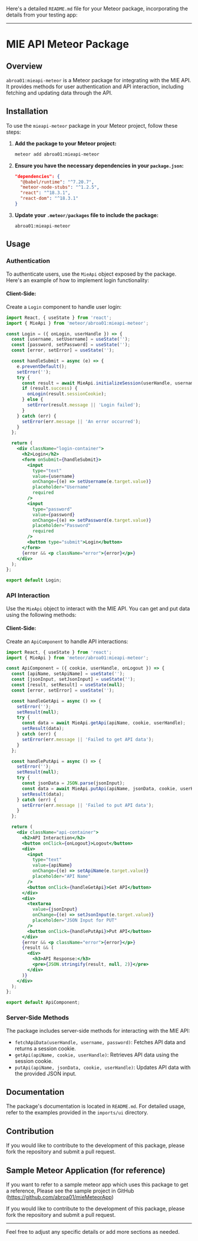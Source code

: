 Here's a detailed `README.md` file for your Meteor package, incorporating the details from your testing app:

---

# MIE API Meteor Package

## Overview

`abroa01:mieapi-meteor` is a Meteor package for integrating with the MIE API. It provides methods for user authentication and API interaction, including fetching and updating data through the API.

## Installation

To use the `mieapi-meteor` package in your Meteor project, follow these steps:

1. **Add the package to your Meteor project:**

   ```sh
   meteor add abroa01:mieapi-meteor
   ```

2. **Ensure you have the necessary dependencies in your `package.json`:**

   ```json
   "dependencies": {
     "@babel/runtime": "^7.20.7",
     "meteor-node-stubs": "^1.2.5",
     "react": "^18.3.1",
     "react-dom": "^18.3.1"
   }
   ```

3. **Update your `.meteor/packages` file to include the package:**

   ```plaintext
   abroa01:mieapi-meteor
   ```

## Usage

### Authentication

To authenticate users, use the `MieApi` object exposed by the package. Here's an example of how to implement login functionality:

#### **Client-Side:**

Create a `Login` component to handle user login:

```jsx
import React, { useState } from 'react';
import { MieApi } from 'meteor/abroa01:mieapi-meteor';

const Login = ({ onLogin, userHandle }) => {
  const [username, setUsername] = useState('');
  const [password, setPassword] = useState('');
  const [error, setError] = useState('');

  const handleSubmit = async (e) => {
    e.preventDefault();
    setError('');
    try {
      const result = await MieApi.initializeSession(userHandle, username, password);
      if (result.success) {
        onLogin(result.sessionCookie);
      } else {
        setError(result.message || 'Login failed');
      }
    } catch (err) {
      setError(err.message || 'An error occurred');
    }
  };

  return (
    <div className="login-container">
      <h2>Login</h2>
      <form onSubmit={handleSubmit}>
        <input
          type="text"
          value={username}
          onChange={(e) => setUsername(e.target.value)}
          placeholder="Username"
          required
        />
        <input
          type="password"
          value={password}
          onChange={(e) => setPassword(e.target.value)}
          placeholder="Password"
          required
        />
        <button type="submit">Login</button>
      </form>
      {error && <p className="error">{error}</p>}
    </div>
  );
};

export default Login;
```

### API Interaction

Use the `MieApi` object to interact with the MIE API. You can get and put data using the following methods:

#### **Client-Side:**

Create an `ApiComponent` to handle API interactions:

```jsx
import React, { useState } from 'react';
import { MieApi } from 'meteor/abroa01:mieapi-meteor';

const ApiComponent = ({ cookie, userHandle, onLogout }) => {
  const [apiName, setApiName] = useState('');
  const [jsonInput, setJsonInput] = useState('');
  const [result, setResult] = useState(null);
  const [error, setError] = useState('');

  const handleGetApi = async () => {
    setError('');
    setResult(null);
    try {
      const data = await MieApi.getApi(apiName, cookie, userHandle);
      setResult(data);
    } catch (err) {
      setError(err.message || 'Failed to get API data');
    }
  };

  const handlePutApi = async () => {
    setError('');
    setResult(null);
    try {
      const jsonData = JSON.parse(jsonInput);
      const data = await MieApi.putApi(apiName, jsonData, cookie, userHandle);
      setResult(data);
    } catch (err) {
      setError(err.message || 'Failed to put API data');
    }
  };

  return (
    <div className="api-container">
      <h2>API Interaction</h2>
      <button onClick={onLogout}>Logout</button>
      <div>
        <input
          type="text"
          value={apiName}
          onChange={(e) => setApiName(e.target.value)}
          placeholder="API Name"
        />
        <button onClick={handleGetApi}>Get API</button>
      </div>
      <div>
        <textarea
          value={jsonInput}
          onChange={(e) => setJsonInput(e.target.value)}
          placeholder="JSON Input for PUT"
        />
        <button onClick={handlePutApi}>Put API</button>
      </div>
      {error && <p className="error">{error}</p>}
      {result && (
        <div>
          <h3>API Response:</h3>
          <pre>{JSON.stringify(result, null, 2)}</pre>
        </div>
      )}
    </div>
  );
};

export default ApiComponent;
```

### Server-Side Methods

The package includes server-side methods for interacting with the MIE API:

- `fetchApiData(userHandle, username, password)`: Fetches API data and returns a session cookie.
- `getApi(apiName, cookie, userHandle)`: Retrieves API data using the session cookie.
- `putApi(apiName, jsonData, cookie, userHandle)`: Updates API data with the provided JSON input.


## Documentation

The package's documentation is located in `README.md`. For detailed usage, refer to the examples provided in the `imports/ui` directory.

## Contribution

If you would like to contribute to the development of this package, please fork the repository and submit a pull request.

## Sample Meteor Application (for reference)
If you want to refer to a sample meteor app which uses this package to get a reference, Please see the sample project in GitHub (https://github.com/abroa01/mieMeteorApp)

If you would like to contribute to the development of this package, please fork the repository and submit a pull request.

---

Feel free to adjust any specific details or add more sections as needed.